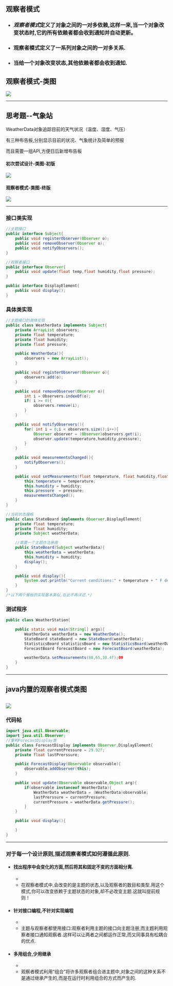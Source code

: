 ## 观察者模式
- ### ***观察者模式***定义了对象之间的一对多依赖,这样一来,当一个对象改变状态时,它的所有依赖者都会收到通知并自动更新。
- ### 观察者模式定义了一系列对象之间的一对多关系.
- ### 当给一个对象改变状态,其他依赖者都会收到通知.

## 观察者模式-类图
![](观察者模式-类图.png)

--- 
## 思考题--气象站
WeatherData对象追踪目前的天气状况（温度、湿度、气压）

有三种布告板,分别显示目前的状况、气象统计及简单的预报

而且需要一组API,方便日后新增布告板

#### 初次尝试设计-类图-初版
![](观察者模式-气象站类图-初版.png)

#### 观察者模式-类图-终版
![](观察者模式-气象站类图-终版.png)

--- 

### 接口类实现
```java
//主题接口
public interface Subject{
    public void registerObserver(Observer o);
    public void removeObserver(Observer o);
    public void notifyObservers();
}

//观察者接口
public interface Observer{
    public void update(float temp,float humidity,float pressure);
}

public interface DisplayElement{
    public void display();
}
```

### 具体类实现
```java
//主题接口的具体实现
public class WeatherData implements Subject{
    private ArrayList observers;
    private float temperature;
    private float humidity;
    private float pressure;

    public WeatherData(){
        observers = new ArrayList();
    }

    public void registerObserver(Observer o){
        observers.add(o);
    }

    public void removeObserver(Observer o){
        int i = Observers.indexOf(o);
        if( i >= 0){
            observers.remove(i);
        }
    }

    public void notifyObservers(){
        for( int i = 0;i < observers.size();i++){
            Observer observer = (Observer)observers.get(i);
            observer.update(temperature,humidity,pressure);
        }
    }

    public void measurementsChanged(){
        notifyObservers();
    }

    public void setMeasurements(float temperature, float humidity,float pressure){
        this.temperature = temperature;
        this.humidity = humidity;
        this.pressure  = pressure;
        measurementsChanged();
    }
}

//当前状态展板
public class StateBoard implements Observer,DisplayElement{
    private float temperature;
    private float humidity;
    private Subject weatherData;

    //需要一个主题作注册用
    public StateBoard(Subject weatherData){
        this.weatherData = weatherData;
        this.humidity = humidity;
        display();
    }

    public void display(){
        System.out.println("Current conditions:" + temperature + " F degrees and " + humidity + "% humidity" );
    }
}
/*以下两个展板的实现基本类似,在此不再详述.*/
```

### 测试程序
```java
public class WeatherStation{

    public static void main(String[] args){
        WeatherData weatherData = new WeatherData();
        StateBoard stateBoard = new StateBoard(weatherData);
        StatisticsBoard statisticsBoard = new StatisticsBoard(weatherData);
        ForecastBoard forecastBoard = new ForecastBoard(weatherData);

        weatherData.setMeasurements(80,65,30.4f);09
    }
} 
```
---
## java内置的观察者模式类图
![](观察者模式-java内置的观察者模式.png)
---
### 代码帖
```java
import java.util.Observable;
import java.util.Observer;
//重构ForecastDisplay类
public class ForecastDisplay implements Observer,DisplayElement{
    private float currentPressure = 29.92f;
    private float lastPrerssure;

    public ForecastDisplay(Observable observable){
        observable.addObserver(this);
    }

    public void update(Observable observable,Object arg){
        if(observable instanceof WeatherData){
            WeatherData weatherData = (WeatherData)observable;
            lastPrerssure = currentPressure;
            currentPressure = weatherData.getPressure();
        }
    }

    public void display(){

    }
}
```
--- 
### 对于每一个设计原则,描述观察者模式如何遵循此原则.
- #### 找出程序中会变化的方面,然后将其和固定不变的方面相分离.
    - [答]:抽象出公有的主题接口和观察者接口,其余具体实现再在接口的基础上增添自己的细节.
    - 在观察者模式中,会改变的是主题的状态,以及观察者的数目和类型.用这个模式,你可以改变依赖于主题状态的对象,却不必改变主题.这就叫提前规则！

- #### 针对接口编程,不针对实现编程
    - [答]:在主题类中,实现了update操作,针对接口编程,不关心传进来的参数具体类型是什么.
    - 主题与观察者都使用接口:观察者利用主题的接口向主题注册,而主题利用观察者接口通知观察者.这样可以让两者之间都运作正常,而又同事具有松耦合的优点.

- #### 多用组合,少用继承
    - [答]: 观察者通过将主题设为自己的属性之一,使用组合,而不是继承来使用主题的方法.
    - 观察者模式利用“组合”将许多观察者组合进主题中,对象之间的这种关系不是通过继承产生的,而是在运行时利用组合的方式而产生的.